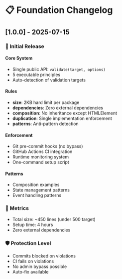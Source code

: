 # 📋 Foundation Changelog

## [1.0.0] - 2025-07-15

### 🎉 Initial Release

#### Core System
- Single public API: `validate(target, options)`
- 5 executable principles
- Auto-detection of validation targets

#### Rules
- **size**: 2KB hard limit per package
- **dependencies**: Zero external dependencies
- **composition**: No inheritance except HTMLElement
- **duplication**: Single implementation enforcement
- **patterns**: Anti-pattern detection

#### Enforcement
- Git pre-commit hooks (no bypass)
- GitHub Actions CI integration
- Runtime monitoring system
- One-command setup script

#### Patterns
- Composition examples
- State management patterns
- Event handling patterns

### 📏 Metrics
- Total size: ~450 lines (under 500 target)
- Setup time: 4 hours
- Zero external dependencies

### 🛡️ Protection Level
- Commits blocked on violations
- CI fails on violations
- No admin bypass possible
- Auto-fix available